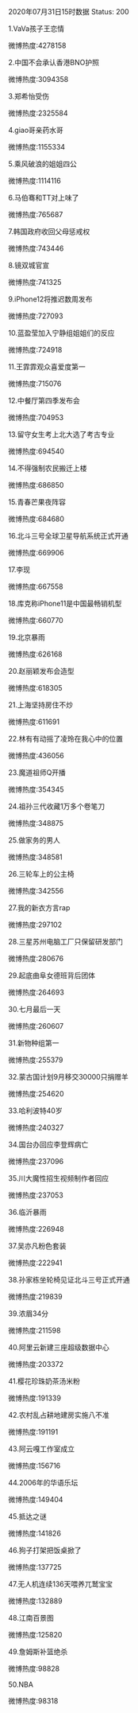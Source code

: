 2020年07月31日15时数据
Status: 200

1.VaVa孩子王恋情

微博热度:4278158

2.中国不会承认香港BNO护照

微博热度:3094358

3.郑希怡受伤

微博热度:2325584

4.giao哥亲药水哥

微博热度:1155334

5.乘风破浪的姐姐四公

微博热度:1114116

6.马伯骞和TT对上味了

微博热度:765687

7.韩国政府收回父母惩戒权

微博热度:743446

8.镜双城官宣

微博热度:741325

9.iPhone12将推迟数周发布

微博热度:727093

10.蓝盈莹加入宁静组姐姐们的反应

微博热度:724918

11.王霏霏观众喜爱度第一

微博热度:715076

12.中餐厅第四季发布会

微博热度:704953

13.留守女生考上北大选了考古专业

微博热度:694540

14.不得强制农民搬迁上楼

微博热度:686850

15.青春芒果夜阵容

微博热度:684680

16.北斗三号全球卫星导航系统正式开通

微博热度:669906

17.李现

微博热度:667558

18.库克称iPhone11是中国最畅销机型

微博热度:660770

19.北京暴雨

微博热度:626168

20.赵丽颖发布会造型

微博热度:618305

21.上海坚持房住不炒

微博热度:611691

22.林有有动摇了凌玲在我心中的位置

微博热度:436056

23.魔道祖师Q开播

微博热度:354345

24.祖孙三代收藏1万多个卷笔刀

微博热度:348875

25.做家务的男人

微博热度:348581

26.三轮车上的公主椅

微博热度:342556

27.我的新衣方言rap

微博热度:297102

28.三星苏州电脑工厂只保留研发部门

微博热度:280676

29.起底曲阜女德班背后团体

微博热度:264693

30.七月最后一天

微博热度:260607

31.新物种组第一

微博热度:255379

32.蒙古国计划9月移交30000只捐赠羊

微博热度:254620

33.哈利波特40岁

微博热度:240327

34.国台办回应李登辉病亡

微博热度:237096

35.川大魔性招生视频制作者回应

微博热度:237053

36.临沂暴雨

微博热度:226948

37.吴亦凡粉色套装

微博热度:222941

38.孙家栋坐轮椅见证北斗三号正式开通

微博热度:219839

39.浓眉34分

微博热度:211598

40.阿里云新建三座超级数据中心

微博热度:203372

41.樱花珍珠奶茶汤米粉

微博热度:191339

42.农村乱占耕地建房实施八不准

微博热度:191191

43.阿云嘎工作室成立

微博热度:156716

44.2006年的华语乐坛

微博热度:149404

45.抵达之谜

微博热度:141826

46.狗子打架把饭桌掀了

微博热度:137725

47.无人机连续136天喂养兀鹫宝宝

微博热度:132889

48.江南百景图

微博热度:125820

49.詹姆斯补篮绝杀

微博热度:98828

50.NBA

微博热度:98318

